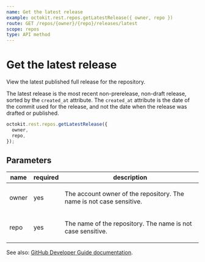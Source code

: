 ```yaml
---
name: Get the latest release
example: octokit.rest.repos.getLatestRelease({ owner, repo })
route: GET /repos/{owner}/{repo}/releases/latest
scope: repos
type: API method
---
```


# Get the latest release

View the latest published full release for the repository.

The latest release is the most recent non-prerelease, non-draft release, sorted by the `created_at` attribute. The `created_at` attribute is the date of the commit used for the release, and not the date when the release was drafted or published.

```js
octokit.rest.repos.getLatestRelease({
  owner,
  repo,
});
```

## Parameters

<table>
  <thead>
    <tr>
      <th>name</th>
      <th>required</th>
      <th>description</th>
    </tr>
  </thead>
  <tbody>
    <tr><td>owner</td><td>yes</td><td>

The account owner of the repository. The name is not case sensitive.

</td></tr>
<tr><td>repo</td><td>yes</td><td>

The name of the repository. The name is not case sensitive.

</td></tr>
  </tbody>
</table>

See also: [GitHub Developer Guide documentation](https://docs.github.com/rest/reference/repos#get-the-latest-release).
